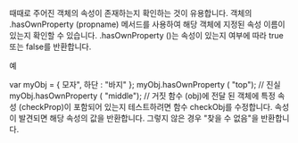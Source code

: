 때때로 주어진 객체의 속성이 존재하는지 확인하는 것이 유용합니다. 객체의 .hasOwnProperty (propname) 메서드를 사용하여 해당 객체에 지정된 속성 이름이 있는지 확인할 수 있습니다. .hasOwnProperty ()는 속성이 있는지 여부에 따라 true 또는 false를 반환합니다.

예

var myObj = {
  모자",
  하단 : "바지"
};
myObj.hasOwnProperty ( "top"); // 진실
myObj.hasOwnProperty ( "middle"); // 거짓
함수 (obj)에 전달 된 객체에 특정 속성 (checkProp)이 포함되어 있는지 테스트하려면 함수 checkObj를 수정합니다. 속성이 발견되면 해당 속성의 값을 반환합니다. 그렇지 않은 경우 "찾을 수 없음"을 반환합니다.